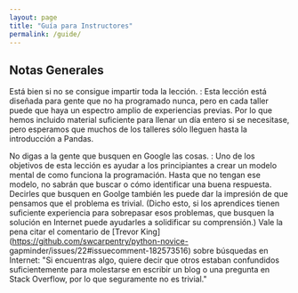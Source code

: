 ```yaml
---
layout: page
title: "Guía para Instructores"
permalink: /guide/
---
```


## Notas Generales

Está bien si no se consigue impartir toda la lección.
:   Esta lección está diseñada para gente que no ha programado nunca,
    pero en cada taller puede que haya un espectro amplio de experiencias previas.
    Por lo que hemos incluido material suficiente para llenar un día entero si se necesitase,
    pero esperamos que muchos de los talleres sólo lleguen hasta la introducción a Pandas.

No digas a la gente que busquen en Google las cosas.
:   Uno de los objetivos de esta lección es
    ayudar a los principiantes a crear un modelo mental de como funciona la programación.
    Hasta que no tengan ese modelo,
    no sabrán que buscar o cómo identificar una buena respuesta.
    Decirles que busquen en Goolge también les puede dar la impresión de que pensamos que el problema es trivial.
    (Dicho esto, si los aprendices tienen suficiente experiencia para sobrepasar esos problemas,
    que busquen la solución en Internet puede ayudarles a solidificar su comprensión.)
    Vale la pena citar
    el comentario de
    [Trevor King](https://github.com/swcarpentry/python-novice-
    gapminder/issues/22#issuecomment-182573516)
    sobre búsquedas en Internet:
    "Si encuentras algo,
    quiere decir que otros estaban confundidos suficientemente para molestarse en escribir un blog o una pregunta en Stack Overflow,
    por lo que seguramente no es trivial."

